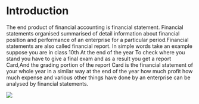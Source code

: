 # Introduction
The end product of financial accounting is financial statement.
Financial statements organised summarised of detail information about financial position and performance of an enterprise for a particular period.Financial statements are also called financial report.
In simple words take an example suppose you are in class 10th At the end of the year To check where you stand you have to give a final exam and as a result you get a report Card,And the grading portion of the report Card is the financial statement of your whole year in a similar way at the end of the year how much profit how much expense and various other things have done by an enterprise can be analysed by financial statements.

<img src="https://i.postimg.cc/CMnjDf6B/Pngtree-online-trading-on-smartphone-concept-6847829.png" />
<!-- <img src="https://i.postimg.cc/CMnjDf6B/Pngtree-online-trading-on-smartphone-concept-6847829.png" width="100" height="100" /> -->